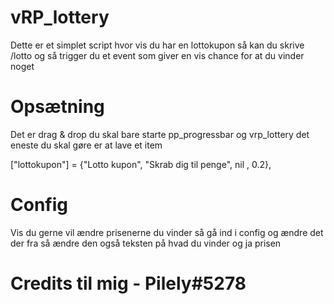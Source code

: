 # vRP_lottery

Dette er et simplet script hvor vis du har en lottokupon så kan du skrive /lotto og
så trigger du et event som giver en vis chance for at du vinder noget

# Opsætning

Det er drag & drop du skal bare starte pp_progressbar og vrp_lottery
det eneste du skal gøre er at lave et item

["lottokupon"] = {"Lotto kupon", "Skrab dig til penge", nil , 0.2},

# Config

Vis du gerne vil ændre prisenerne du vinder så gå ind i config og ændre det der fra
så ændre den også teksten på hvad du vinder og ja prisen

# Credits til mig - Pilely#5278

